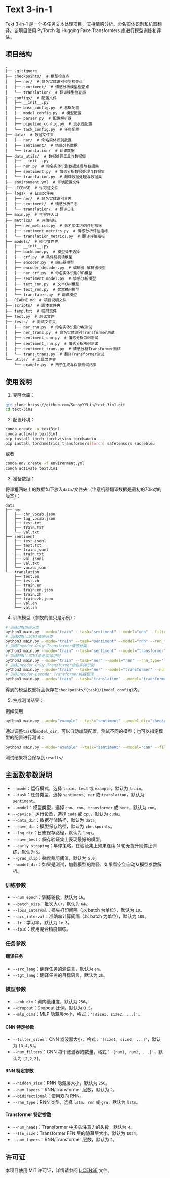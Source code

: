 # Text 3-in-1

Text 3-in-1 是一个多任务文本处理项目，支持情感分析、命名实体识别和机器翻译。该项目使用 PyTorch 和 Hugging Face Transformers 库进行模型训练和评估。

## 项目结构

```plaintext
.
├── .gitignore
├── checkpoints/  # 模型检查点
│   ├── ner/  # 命名实体识别模型检查点
│   ├── sentiment/  # 情感分析模型检查点
│   └── translation/  # 翻译模型检查点
├── configs/  # 配置文件
│   ├── __init__.py
│   ├── base_config.py  # 基础配置
│   ├── model_config.py  # 模型配置
│   ├── parser.py  # 配置解析器
│   ├── pipeline_config.py  # 流水线配置
│   └── task_config.py  # 任务配置
├── data/  # 数据文件夹
│   ├── ner/  # 命名实体识别数据
│   ├── sentiment/  # 情感分析数据
│   └── translation/  # 翻译数据
├── data_utils/  # 数据处理工具与数据集
│   ├── __init__.py
│   ├── ner.py  # 命名实体识别数据处理与数据集
│   ├── sentiment.py  # 情感分析数据处理与数据集
│   └── translation.py  # 翻译数据处理与数据集
├── environment.yml  # 环境配置文件
├── LICENSE  # 许可证文件
├── logs/  # 日志文件夹
│   ├── ner/  # 命名实体识别日志
│   ├── sentiment/  # 情感分析日志
│   └── translation/  # 翻译日志
├── main.py  # 主程序入口
├── metrics/  # 评估指标
│   ├── ner_metrics.py  # 命名实体识别评估指标
│   ├── sentiment_metrics.py  # 情感分析评估指标
│   └── translation_metrics.py  # 翻译评估指标
├── models/  # 模型文件夹
│   ├── __init__.py
│   ├── backbone.py  # 模型骨干选择
│   ├── crf.py  # 条件随机场模型
│   ├── encoder.py  # 编码器模型
│   ├── encoder_decoder.py  # 编码器-解码器模型
│   ├── ner_crf.py  # 命名实体识别CRF模型
│   ├── sentiment_model.py  # 情感分析模型
│   ├── text_cnn.py  # 文本CNN模型
│   ├── text_rnn.py  # 文本RNN模型
│   └── translater.py  # 翻译模型
├── README.md  # 项目说明文件
├── scripts/  # 脚本文件夹
├── temp.txt  # 临时文件
├── test.py  # 测试文件
├── tests/  # 测试文件夹
│   ├── ner_rnn.py  # 命名实体识别RNN测试
│   ├── ner_trans.py  # 命名实体识别Transformer测试
│   ├── sentiment_cnn.py  # 情感分析CNN测试
│   ├── sentiment_rnn.py  # 情感分析RNN测试
│   ├── sentiment_trans.py  # 情感分析Transformer测试
│   └── trans_trans.py  # 翻译Transformer测试
└── utils/  # 工具文件夹
    └── example.py  # 用于生成与保存测试结果
```

## 使用说明
1. 克隆仓库：

```sh
git clone https://github.com/SunnyYYLin/text-3in1.git
cd text-3in1
```

2. 配置环境：

```sh
conda create -n text3in1
conda activate text3in1
pip install torch torchvision torchaudio
pip install torchmetrics transformers[torch] safetensors sacrebleu
```

或者

```sh
conda env create -f environment.yml
conda activate text3in1
```

3. 准备数据：

将课程网站上的数据如下放入`data/`文件夹（注意机器翻译数据是最初的70k对的版本）：

```plaintext
data
├── ner
│   ├── chr_vocab.json
│   ├── tag_vocab.json
│   ├── test.txt
│   ├── train.txt
│   └── val.txt
├── sentiment
│   ├── test.jsonl
│   ├── test.txt
│   ├── train.jsonl
│   ├── train.txt
│   ├── val.jsonl
│   ├── val.txt
│   └── vocab.json
└── translation
    ├── test.en
    ├── test.zh
    ├── train.en
    ├── train.en.json
    ├── train.zh
    ├── train.zh.json
    ├── val.en
    └── val.zh
```

4. 训练模型（参数的值只是示例）：

```sh
# 训练CNN情感分类
python3 main.py --mode="train" --task="sentiment" --model="cnn" --filter_sizes="[2,3,4]" --num_filters="[4,4,4]" --dropout=0.5 --emb_dim=128
# 训练RNN(LSTM)情感分类
python3 main.py --mode="train" --task="sentiment" --model="rnn" --rnn_type="lstm" --hidden_size=256 --num_layers=2 --bidirectional --dropout=0.5 --emb_dim=128
# 训练Encoder-Only Transformer情感分类
python3 main.py --mode="train" --task="sentiment" --model="transformer" --num_heads=4 --ffn_size=256 --num_layers=2 --dropout=0.5 --emb_dim=128
# 训练RNN(LSTM)命名实体识别
python3 main.py --mode="train" --task="ner" --model="rnn" --rnn_type="lstm" --hidden_size=256 --num_layers=2 --bidirectional --dropout=0.5 --emb_dim=128
# 训练Encoder-Only Transformer命名实体识别
python3 main.py --mode="train" --task="ner" --model="transformer" --num_heads=4 --ffn_size=256 --num_layers=2 --dropout=0.5 --emb_dim=128
# 训练Encoder-Decoder Transformer机器翻译
python3 main.py --mode="train" --task="translation" --model="transformer" --num_heads=4 --ffn_size=256 --num_layers=2 --dropout=0.5 --emb_dim=128
```
得到的模型权重将会保存在`checkpoints/{task}/{model_config}`内。

5. 生成测试结果：

例如使用

```sh
python3 main.py --mode="example" --task="sentiment" --model_dir="checkpoints/sentiment/GRU_layers1_hidden256_emb128_dropout0.2_bi"
```

通过调整`task`和`model_dir`，可以自动加载配置，测试不同的模型；也可以指定模型的配置进行测试：

```sh
python3 main.py --mode="example" --task="sentiment" --model="cnn" --filter_sizes="[2,3,4]" --num_filters="[4,4,4]" --dropout=0.5 --emb_dim=128
```

测试结果将会保存到`results/`

## 主函数参数说明

- `--mode`：运行模式，选择 `train`、`test` 或 `example`，默认为 `train`。
- `--task`：任务类型，选择 `sentiment`、`ner` 或 `translation`，默认为 `sentiment`。
- `--model`：模型类型，选择 `cnn`、`rnn`、`transformer` 或 `bert`，默认为 `cnn`。
- `--device`：运行设备，选择 `cuda` 或 `cpu`，默认为 `cuda`。
- `--data_dir`：数据存储路径，默认为 `data`。
- `--save_dir`：模型保存路径，默认为 `checkpoints`。
- `--log_dir`：日志保存路径，默认为 `logs`。
- `--save_best`：保存验证集上表现最好的模型。
- `--early_stopping`：早停策略，在验证集上如果连续 N 轮无提升则停止训练，默认为 `5`。
- `--grad_clip`：梯度裁剪阈值，默认为 `5.0`。
- `--model_dir`：如果是测试，加载模型的路径，如果留空会自动从模型参数解析。

### 训练参数

- `--num_epoch`：训练轮数，默认为 `16`。
- `--batch_size`：批次大小，默认为 `64`。
- `--loss_interval`：损失打印间隔（以 batch 为单位），默认为 `10`。
- `--acc_interval`：准确率计算间隔（以 batch 为单位），默认为 `100`。
- `--lr`：学习率，默认为 `1e-3`。
- `--fp16`：使用混合精度训练。

### 任务参数

#### 翻译任务

- `--src_lang`：翻译任务的源语言，默认为 `en`。
- `--tgt_lang`：翻译任务的目标语言，默认为 `zh`。

### 模型参数

- `--emb_dim`：词向量维度，默认为 `256`。
- `--dropout`：Dropout 比例，默认为 `0.5`。
- `--mlp_dims`：MLP 隐藏层大小，格式：`'[size1, size2, ...]'`。

#### CNN 特定参数

- `--filter_sizes`：CNN 滤波器大小，格式：`'[size1, size2, ...]'`，默认为 `[3,4,5]`。
- `--num_filters`：CNN 每个滤波器的数量，格式：`'[num1, num2, ...]'`，默认为 `[2,2,2]`。

#### RNN 特定参数

- `--hidden_size`：RNN 隐藏层大小，默认为 `256`。
- `--num_layers`：RNN/Transformer 层数，默认为 `2`。
- `--bidirectional`：使用双向 RNN。
- `--rnn_type`：RNN 类型，选择 `lstm`、`rnn` 或 `gru`，默认为 `lstm`。

#### Transformer 特定参数

- `--num_heads`：Transformer 中多头注意力的头数，默认为 `4`。
- `--ffn_size`：Transformer FFN 层的隐藏层大小，默认为 `1024`。
- `--num_layers`：RNN/Transformer 层数，默认为 `2`。

## 许可证

本项目使用 MIT 许可证，详情请参阅 [LICENSE](LICENSE) 文件。
